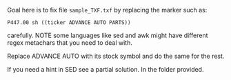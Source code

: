 Goal here is to fix file `sample_TXF.txf` by replacing the
marker such as:
```
P447.00 sh ((ticker ADVANCE AUTO PARTS))
```
carefully.  NOTE some languages like sed and awk might have different
regex metachars that you need to deal with.

Replace ADVANCE AUTO with its stock symbol
and do the same for the rest.

If you need a hint in SED see a partial solution.
In the folder provided.


